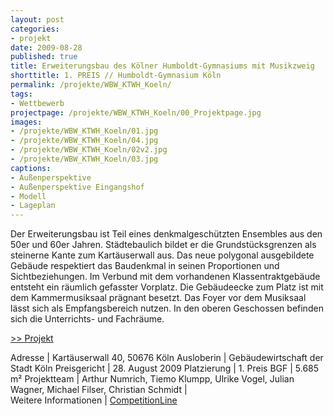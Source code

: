 ```yaml
---
layout: post
categories:
- projekt
date: 2009-08-28
published: true
title: Erweiterungsbau des Kölner Humboldt-Gymnasiums mit Musikzweig
shorttitle: 1. PREIS // Humboldt-Gymnasium Köln
permalink: /projekte/WBW_KTWH_Koeln/
tags: 
- Wettbewerb
projectpage: /projekte/WBW_KTWH_Koeln/00_Projektpage.jpg
images:
- /projekte/WBW_KTWH_Koeln/01.jpg
- /projekte/WBW_KTWH_Koeln/04.jpg
- /projekte/WBW_KTWH_Koeln/02v2.jpg
- /projekte/WBW_KTWH_Koeln/03.jpg
captions:
- Außenperspektive
- Außenperspektive Eingangshof
- Modell
- Lageplan
---
```

Der Erweiterungsbau ist Teil eines denkmalgeschützten Ensembles aus den 50er und 60er Jahren. Städtebaulich bildet er die Grundstücksgrenzen als steinerne Kante zum Kartäuserwall aus. Das neue polygonal ausgebildete Gebäude respektiert das Baudenkmal in seinen Proportionen und Sichtbeziehungen. Im Verbund mit dem vorhandenen Klassentraktgebäude entsteht ein räumlich gefasster Vorplatz. Die Gebäudeecke zum Platz ist mit dem Kammermusiksaal prägnant besetzt. Das Foyer vor dem Musiksaal lässt sich als Empfangsbereich nutzen. In den oberen Geschossen befinden sich die Unterrichts- und Fachräume.

[\>> Projekt](../projekte/KTWH_Koeln/)


Adresse							|	Kartäuserwall 40, 50676 Köln
Ausloberin						|	Gebäudewirtschaft der Stadt Köln
Preisgericht					|	28. August 2009
Platzierung						|	1. Preis
BGF								|	5.685 m²
Projektteam						|	Arthur Numrich, Tiemo Klumpp, Ulrike Vogel, Julian Wagner, Michael Filser, Christian Schmidt
                            |    
Weitere Informationen       |   [CompetitionLine](https://www.competitionline.com/de/ergebnisse/16937)
